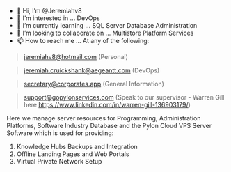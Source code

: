 - 👋 Hi, I’m @Jeremiahv8
- 👀 I’m interested in ... DevOps
- 🌱 I’m currently learning ... SQL Server Database Administration
- 💞️ I’m looking to collaborate on ... Multistore Platform Services
- 📫 How to reach me ... At any of the following: 
> jeremiahv8@hotmail.com (Personal)

> jeremiah.cruickshank@aegeantt.com (DevOps)

> secretary@corporates.app (General Information)

> support@gopylonservices.com (Speak to our supervisor - Warren Gill here https://www.linkedin.com/in/warren-gill-136903179/)

Here we manage server resources for Programming, Administration Platforms, Software Industry Database and the Pylon Cloud VPS Server Software which is used for providing:
1.  Knowledge Hubs Backups and Integration
2.  Offline Landing Pages and Web Portals
3.  Virtual Private Network Setup

<!---
Jeremiahv8/Jeremiahv8 is a ✨ special ✨ repository because its `README.md` (this file) appears on your GitHub profile.
You can click the Preview link to take a look at your changes.
--->
